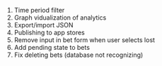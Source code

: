 1. Time period filter
2. Graph vidualization of analytics
3. Export/import JSON
4. Publishing to app stores
5. Remove input in bet form when user selects lost
6. Add pending state to bets
7. Fix deleting bets (database not recognizing)
